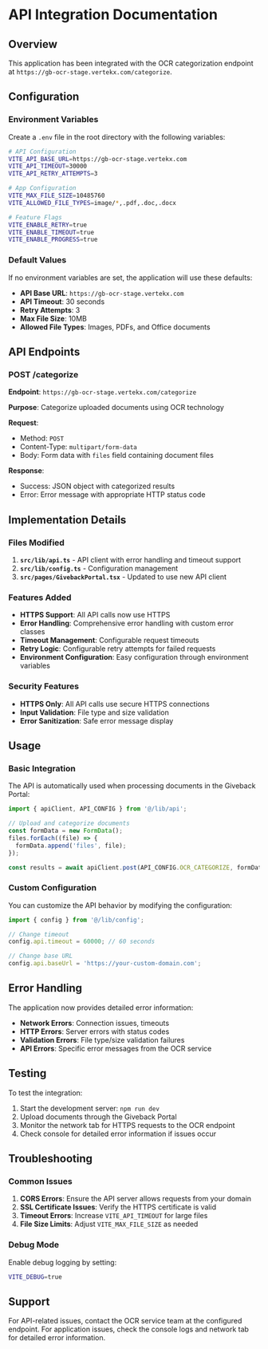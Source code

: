 # API Integration Documentation

## Overview
This application has been integrated with the OCR categorization endpoint at `https://gb-ocr-stage.vertekx.com/categorize`.

## Configuration

### Environment Variables
Create a `.env` file in the root directory with the following variables:

```bash
# API Configuration
VITE_API_BASE_URL=https://gb-ocr-stage.vertekx.com
VITE_API_TIMEOUT=30000
VITE_API_RETRY_ATTEMPTS=3

# App Configuration
VITE_MAX_FILE_SIZE=10485760
VITE_ALLOWED_FILE_TYPES=image/*,.pdf,.doc,.docx

# Feature Flags
VITE_ENABLE_RETRY=true
VITE_ENABLE_TIMEOUT=true
VITE_ENABLE_PROGRESS=true
```

### Default Values
If no environment variables are set, the application will use these defaults:
- **API Base URL**: `https://gb-ocr-stage.vertekx.com`
- **API Timeout**: 30 seconds
- **Retry Attempts**: 3
- **Max File Size**: 10MB
- **Allowed File Types**: Images, PDFs, and Office documents

## API Endpoints

### POST /categorize
**Endpoint**: `https://gb-ocr-stage.vertekx.com/categorize`

**Purpose**: Categorize uploaded documents using OCR technology

**Request**:
- Method: `POST`
- Content-Type: `multipart/form-data`
- Body: Form data with `files` field containing document files

**Response**:
- Success: JSON object with categorized results
- Error: Error message with appropriate HTTP status code

## Implementation Details

### Files Modified
1. **`src/lib/api.ts`** - API client with error handling and timeout support
2. **`src/lib/config.ts`** - Configuration management
3. **`src/pages/GivebackPortal.tsx`** - Updated to use new API client

### Features Added
- **HTTPS Support**: All API calls now use HTTPS
- **Error Handling**: Comprehensive error handling with custom error classes
- **Timeout Management**: Configurable request timeouts
- **Retry Logic**: Configurable retry attempts for failed requests
- **Environment Configuration**: Easy configuration through environment variables

### Security Features
- **HTTPS Only**: All API calls use secure HTTPS connections
- **Input Validation**: File type and size validation
- **Error Sanitization**: Safe error message display

## Usage

### Basic Integration
The API is automatically used when processing documents in the Giveback Portal:

```typescript
import { apiClient, API_CONFIG } from '@/lib/api';

// Upload and categorize documents
const formData = new FormData();
files.forEach((file) => {
  formData.append('files', file);
});

const results = await apiClient.post(API_CONFIG.OCR_CATEGORIZE, formData);
```

### Custom Configuration
You can customize the API behavior by modifying the configuration:

```typescript
import { config } from '@/lib/config';

// Change timeout
config.api.timeout = 60000; // 60 seconds

// Change base URL
config.api.baseUrl = 'https://your-custom-domain.com';
```

## Error Handling

The application now provides detailed error information:

- **Network Errors**: Connection issues, timeouts
- **HTTP Errors**: Server errors with status codes
- **Validation Errors**: File type/size validation failures
- **API Errors**: Specific error messages from the OCR service

## Testing

To test the integration:

1. Start the development server: `npm run dev`
2. Upload documents through the Giveback Portal
3. Monitor the network tab for HTTPS requests to the OCR endpoint
4. Check console for detailed error information if issues occur

## Troubleshooting

### Common Issues

1. **CORS Errors**: Ensure the API server allows requests from your domain
2. **SSL Certificate Issues**: Verify the HTTPS certificate is valid
3. **Timeout Errors**: Increase `VITE_API_TIMEOUT` for large files
4. **File Size Limits**: Adjust `VITE_MAX_FILE_SIZE` as needed

### Debug Mode
Enable debug logging by setting:
```bash
VITE_DEBUG=true
```

## Support

For API-related issues, contact the OCR service team at the configured endpoint.
For application issues, check the console logs and network tab for detailed error information.
